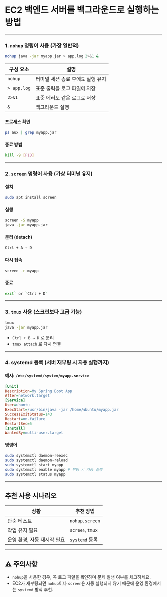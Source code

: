 # EC2 백엔드 서버를 백그라운드로 실행하는 방법
---
### 1. `nohup` 명령어 사용 (가장 일반적)
```bash
nohup java -jar myapp.jar > app.log 2>&1 &
```
| 구성 요소 | 설명 |
|-----------|------|
| `nohup` | 터미널 세션 종료 후에도 실행 유지 |
| `> app.log` | 표준 출력을 로그 파일에 저장 |
| `2>&1` | 표준 에러도 같은 로그로 저장 |
| `&` | 백그라운드 실행 |
#### 프로세스 확인
```bash
ps aux | grep myapp.jar
```
#### 종료 방법
```bash
kill -9 [PID]
```
---
### 2. `screen` 명령어 사용 (가상 터미널 유지)
#### 설치
```bash
sudo apt install screen
```
#### 실행
```bash
screen -S myapp
java -jar myapp.jar
```
#### 분리 (detach)
```bash
Ctrl + A → D
```
#### 다시 접속
```bash
screen -r myapp
```
#### 종료
```bash
exit` or `Ctrl + D`
```
---
### 3. `tmux` 사용 (스크린보다 고급 기능)
```bash
tmux
java -jar myapp.jar
```
- `Ctrl + B → D` 로 분리
- `tmux attach` 로 다시 연결
---
### 4. systemd 등록 (서버 재부팅 시 자동 실행까지)
#### 예시: `/etc/systemd/system/myapp.service`
```ini
[Unit]
Description=My Spring Boot App
After=network.target
[Service]
User=ubuntu
ExecStart=/usr/bin/java -jar /home/ubuntu/myapp.jar
SuccessExitStatus=143
Restart=on-failure
RestartSec=5
[Install]
WantedBy=multi-user.target
```
#### 명령어
```bash
sudo systemctl daemon-reexec
sudo systemctl daemon-reload
sudo systemctl start myapp
sudo systemctl enable myapp # 부팅 시 자동 실행
sudo systemctl status myapp
```
---
## 추천 사용 시나리오
| 상황 | 추천 방법 |
|------|-----------|
| 단순 테스트 | `nohup`, `screen` |
| 작업 유지 필요 | `screen`, `tmux` |
| 운영 환경, 자동 재시작 필요 | `systemd` 등록
---
## ⚠ 주의사항
- `nohup`을 사용한 경우, 꼭 로그 파일을 확인하며 문제 발생 여부를 체크하세요.
- EC2가 재부팅되면 `nohup`이나 `screen`은 자동 실행되지 않기 때문에 운영 환경에서는 `systemd` 방식 추천.
